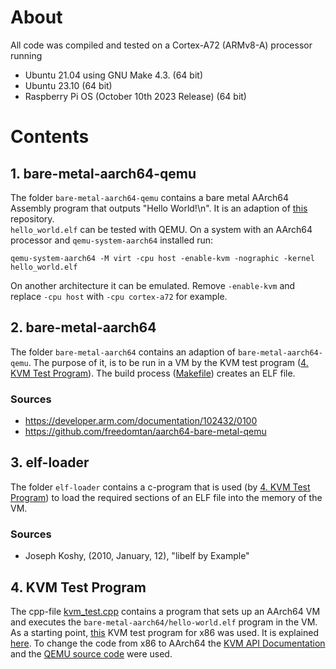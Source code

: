 # About

All code was compiled and tested on a Cortex-A72 (ARMv8-A) processor running
- Ubuntu 21.04 using GNU Make 4.3. (64 bit)
- Ubuntu 23.10 (64 bit)
- Raspberry Pi OS (October 10th 2023 Release) (64 bit)


# Contents

## 1. bare-metal-aarch64-qemu

The folder `bare-metal-aarch64-qemu` contains a bare metal AArch64 Assembly program that outputs "Hello World!\n".
It is an adaption of [this](https://github.com/freedomtan/aarch64-bare-metal-qemu) repository.   
`hello_world.elf` can be tested with QEMU.
On a system with an AArch64 processor and `qemu-system-aarch64` installed run:
```
qemu-system-aarch64 -M virt -cpu host -enable-kvm -nographic -kernel hello_world.elf
```
On another architecture it can be emulated. Remove `-enable-kvm` and replace `-cpu host` with `-cpu cortex-a72` for example.


## 2. bare-metal-aarch64

The folder `bare-metal-aarch64` contains an adaption of `bare-metal-aarch64-qemu`.
The purpose of it, is to be run in a VM by the KVM test program ([4. KVM Test Program](https://github.com/Lenz-K/arm64-kvm-hello-world#4-kvm-test-program)).
The build process ([Makefile](https://github.com/Lenz-K/arm64-kvm-hello-world/blob/main/bare-metal-aarch64/Makefile)) creates an ELF file.

### Sources
- https://developer.arm.com/documentation/102432/0100
- https://github.com/freedomtan/aarch64-bare-metal-qemu

## 3. elf-loader

The folder `elf-loader` contains a c-program that is used
(by [4. KVM Test Program](https://github.com/Lenz-K/arm64-kvm-hello-world#4-kvm-test-program))
to load the required sections of an ELF file into the memory of the VM.

### Sources
- Joseph Koshy, (2010, January, 12), "libelf by Example"

## 4. KVM Test Program

The cpp-file [kvm_test.cpp](https://github.com/Lenz-K/arm64-kvm-hello-world/blob/main/kvm_test.cpp) contains a program that sets up an AArch64 VM and executes the `bare-metal-aarch64/hello-world.elf` program in the VM.
As a starting point, [this](https://lwn.net/Articles/658512/) KVM test program for x86 was used.
It is explained [here](https://lwn.net/Articles/658511/).
To change the code from x86 to AArch64 the [KVM API Documentation](https://www.kernel.org/doc/html/latest/virt/kvm/api.html)
and the [QEMU source code](https://gitlab.com/qemu-project/qemu.git) were used.
